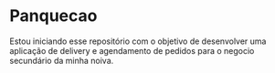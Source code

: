 # Panquecao
Estou iniciando esse repositório com o objetivo de desenvolver uma aplicação de delivery e agendamento de pedidos para o negocio secundário da minha noiva.
